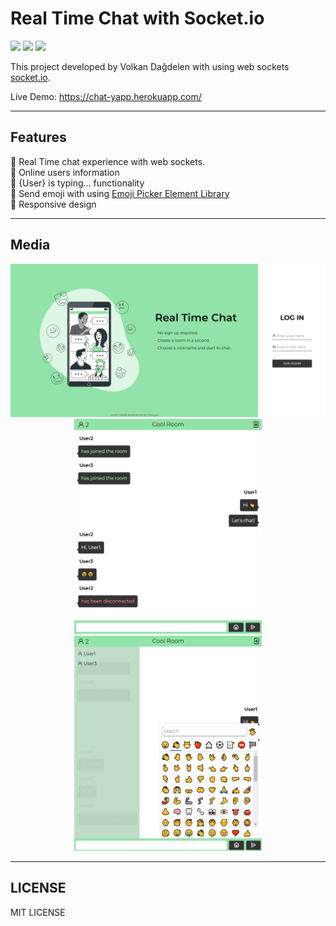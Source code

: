 # Real Time Chat with Socket.io
<img src='https://img.shields.io/badge/license-MIT-green'>
<img src='https://img.shields.io/badge/npm-v6.14.11-blue'>
<img src='https://img.shields.io/badge/node-v14.16.0-blue'>



This project developed by Volkan Dağdelen with using web sockets [socket.io](https://socket.io/).

Live Demo: https://chat-yapp.herokuapp.com/

<hr>

## Features
🚀 Real Time chat experience with web sockets. <br>
🚀 Online users information <br>
🚀 {User} is typing... functionality <br>
🚀 Send emoji with using [Emoji Picker Element Library](https://github.com/nolanlawson/emoji-picker-element) <br>
🚀 Responsive design <br>

<hr>

## Media
<img src="images/loginPage.png">
<center>
<img src="images/chatPage.png" width='300px'>
<img src="images/chatPage2.png" width='300px'>
</center>

<hr>

## LICENSE

MIT LICENSE

